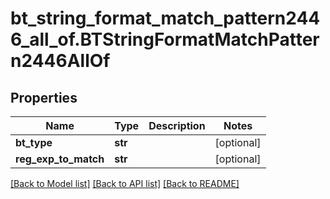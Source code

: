 # bt_string_format_match_pattern2446_all_of.BTStringFormatMatchPattern2446AllOf

## Properties
Name | Type | Description | Notes
------------ | ------------- | ------------- | -------------
**bt_type** | **str** |  | [optional] 
**reg_exp_to_match** | **str** |  | [optional] 

[[Back to Model list]](../README.md#documentation-for-models) [[Back to API list]](../README.md#documentation-for-api-endpoints) [[Back to README]](../README.md)


